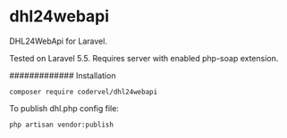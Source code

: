 # dhl24webapi

DHL24WebApi for Laravel.

Tested on Laravel 5.5.
Requires server with enabled php-soap extension.

#############
Installation

```
composer require codervel/dhl24webapi
```

To publish dhl.php config file:

```
php artisan vendor:publish
```